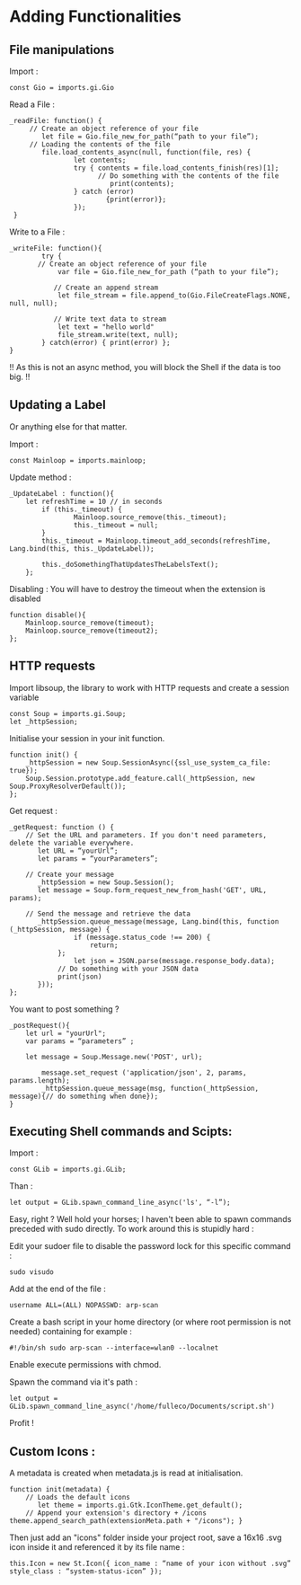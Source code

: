 # Adding Functionalities
## File manipulations 
Import :

    const Gio = imports.gi.Gio

Read a File :

    _readFile: function() { 
         // Create an object reference of your file 
            let file = Gio.file_new_for_path(“path to your file”); 
         // Loading the contents of the file 
            file.load_contents_async(null, function(file, res) { 
                    let contents; 
                    try { contents = file.load_contents_finish(res)[1];
                          // Do something with the contents of the file 
                             print(contents); 
                    } catch (error) 
                            {print(error)}; 
                    }); 
     }

Write to a File :

    _writeFile: function(){ 
    		try { 
		   // Create an object reference of your file 
		        var file = Gio.file_new_for_path (“path to your file”);

	    	   // Create an append stream 
	      		let file_stream = file.append_to(Gio.FileCreateFlags.NONE, null, null);

	    	   // Write text data to stream
	      		let text = "hello world"
	      		file_stream.write(text, null);            
	  		} catch(error) { print(error) };
    }
    
!! As this is not an async method, you will block the Shell if the data is too big. !!

## Updating a Label 
Or anything else for that matter.

Import :

	const Mainloop = imports.mainloop;

Update method :

	_UpdateLabel : function(){
	 	let refreshTime = 10 // in seconds
       		if (this._timeout) {
            		Mainloop.source_remove(this._timeout);
            		this._timeout = null;
        	}
        	this._timeout = Mainloop.timeout_add_seconds(refreshTime, Lang.bind(this, this._UpdateLabel));

        	this._doSomethingThatUpdatesTheLabelsText();
    	};

Disabling :
You will have to destroy the timeout when the extension is disabled

	function disable(){ 
		Mainloop.source_remove(timeout); 
		Mainloop.source_remove(timeout2); 
	};

## HTTP requests
Import libsoup, the library to work with HTTP requests and create a session variable

	const Soup = imports.gi.Soup;
	let _httpSession;

Initialise your session in your init function.

	function init() { 
		_httpSession = new Soup.SessionAsync({ssl_use_system_ca_file: true});
		Soup.Session.prototype.add_feature.call(_httpSession, new Soup.ProxyResolverDefault());
	};


Get request :

	_getRequest: function () { 
		// Set the URL and parameters. If you don't need parameters, delete the variable everywhere. 
		   let URL = “yourUrl”;
		   let params = “yourParameters”;
		   
		// Create your message
		   _httpSession = new Soup.Session(); 
		   let message = Soup.form_request_new_from_hash('GET', URL, params);

 		// Send the message and retrieve the data 
  		   _httpSession.queue_message(message, Lang.bind(this, function (_httpSession, message) {
    				if (message.status_code !== 200) {
      					return;
				};
    				let json = JSON.parse(message.response_body.data);
  	  			// Do something with your JSON data
  				print(json)
  		   }));
	};

You want to post something ? 

	_postRequest(){ 
		let url = "yourUrl"; 
		var params = “parameters” ;
		
		let message = Soup.Message.new('POST', url);

    		message.set_request ('application/json', 2, params, params.length);
    		_httpSession.queue_message(msg, function(_httpSession, message){// do something when done});
	}

## Executing Shell commands and Scipts:

Import : 
	
	const GLib = imports.gi.GLib;

Than : 
	
	let output = GLib.spawn_command_line_async('ls', “-l”);

Easy, right ? Well hold your horses; I haven't been able to spawn commands preceded with sudo directly. To work around this is stupidly hard :

Edit your sudoer file to disable the password lock for this specific command : 
	
	sudo visudo 
Add at the end of the file : 

	username ALL=(ALL) NOPASSWD: arp-scan

Create a bash script in your home directory (or where root permission is not needed) containing for example : 

	#!/bin/sh sudo arp-scan --interface=wlan0 --localnet

Enable execute permissions with chmod.

Spawn the command via it's path : 

	let output = GLib.spawn_command_line_async('/home/fulleco/Documents/script.sh')

Profit !

## Custom Icons :

A metadata is created when metadata.js is read at initialisation.

	function init(metadata) { 
		// Loads the default icons 
		   let theme = imports.gi.Gtk.IconTheme.get_default(); 
		// Append your extension's directory + /icons theme.append_search_path(extensionMeta.path + "/icons"); }

Then just add an "icons" folder inside your project root, save a 16x16 .svg icon inside it and referenced it by its file name : 

	this.Icon = new St.Icon({ icon_name : “name of your icon without .svg” style_class : “system-status-icon” });
